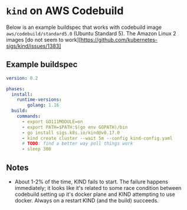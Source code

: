 # `kind` on AWS Codebuild

Below is an example buildspec that works with codebuild image `aws/codebuild/standard5.0` (Ubuntu Standard 5). The Amazon Linux 2 images [do not seem to work][https://github.com/kubernetes-sigs/kind/issues/1383]

## Example buildspec

```buildspec.yml
version: 0.2

phases:
  install:
    runtime-versions:
        golang: 1.16
  build:
    commands:
      - export GO111MODULE=on
      - export PATH=$PATH:$(go env GOPATH)/bin
      - go install sigs.k8s.io/kind@v0.17.0
      - kind create cluster --wait 5m --config kind-config.yaml 
      # TODO: find a better way poll things work
      - sleep 300
```

## Notes

- About 1-2% of the time, KIND fails to start. The failure happens immediately; it looks like it's related to some race condition between codebuild setting up it's docker plane and KIND attempting to use docker. Always on a restart KIND (and the build) succeeds.